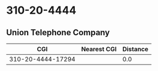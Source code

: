 # 310-20-4444
## Union Telephone Company


| CGI | Nearest CGI | Distance |
|-----|-------------|----------|
| 310-20-4444-17294 |  | 0.0 |
